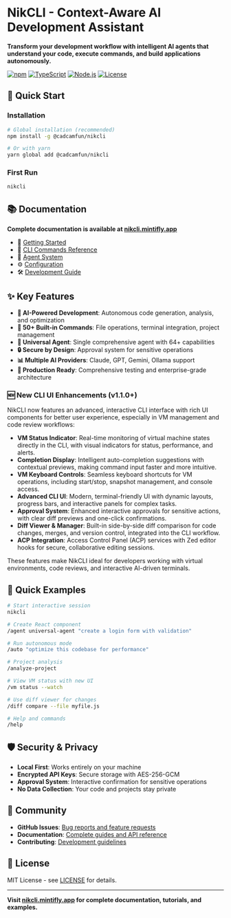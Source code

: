 # NikCLI - Context-Aware AI Development Assistant

**Transform your development workflow with intelligent AI agents that understand your code, execute commands, and build applications autonomously.**

[![npm](https://img.shields.io/npm/v/@cadcamfun/nikcli)](https://www.npmjs.com/package/@cadcamfun/nikcli)
[![TypeScript](https://img.shields.io/badge/TypeScript-5.3+-blue)](https://www.typescriptlang.org/)
[![Node.js](https://img.shields.io/badge/Node.js-18+-green)](https://nodejs.org/)
[![License](https://img.shields.io/badge/license-MIT-green)](LICENSE)

## 🚀 Quick Start

### Installation

```bash
# Global installation (recommended)
npm install -g @cadcamfun/nikcli

# Or with yarn
yarn global add @cadcamfun/nikcli
```

### First Run

```bash
nikcli
```

## 📚 Documentation

**Complete documentation is available at [nikcli.mintifly.app](https://nikcli.mintlify.app)**

- 📖 [Getting Started](https://nikcli.mintlify.app/quickstart/installation)
- 🎯 [CLI Commands Reference](https://nikcli.mintlify.app/cli-reference/commands-overview)
- 🤖 [Agent System](https://nikcli.mintlify.app/agent-system/overview)
- ⚙️ [Configuration](https://nikcli.mintlify.app/configuration)
- 🛠️ [Development Guide](https://nikcli.mintlify.app/contributing/development)

## ✨ Key Features

- **🤖 AI-Powered Development**: Autonomous code generation, analysis, and optimization
- **🔧 50+ Built-in Commands**: File operations, terminal integration, project management
- **🌟 Universal Agent**: Single comprehensive agent with 64+ capabilities
- **🔒 Secure by Design**: Approval system for sensitive operations
- **📊 Multiple AI Providers**: Claude, GPT, Gemini, Ollama support
- **🚀 Production Ready**: Comprehensive testing and enterprise-grade architecture

### 🆕 New CLI UI Enhancements (v1.1.0+)

NikCLI now features an advanced, interactive CLI interface with rich UI components for better user experience, especially in VM management and code review workflows:

- **VM Status Indicator**: Real-time monitoring of virtual machine states directly in the CLI, with visual indicators for status, performance, and alerts.
- **Completion Display**: Intelligent auto-completion suggestions with contextual previews, making command input faster and more intuitive.
- **VM Keyboard Controls**: Seamless keyboard shortcuts for VM operations, including start/stop, snapshot management, and console access.
- **Advanced CLI UI**: Modern, terminal-friendly UI with dynamic layouts, progress bars, and interactive panels for complex tasks.
- **Approval System**: Enhanced interactive approvals for sensitive actions, with clear diff previews and one-click confirmations.
- **Diff Viewer & Manager**: Built-in side-by-side diff comparison for code changes, merges, and version control, integrated into the CLI workflow.
- **ACP Integration**: Access Control Panel (ACP) services with Zed editor hooks for secure, collaborative editing sessions.

These features make NikCLI ideal for developers working with virtual environments, code reviews, and interactive AI-driven terminals.

## 🎯 Quick Examples

```bash
# Start interactive session
nikcli

# Create React component
/agent universal-agent "create a login form with validation"

# Run autonomous mode
/auto "optimize this codebase for performance"

# Project analysis
/analyze-project

# View VM status with new UI
/vm status --watch

# Use diff viewer for changes
/diff compare --file myfile.js

# Help and commands
/help
```

## 🛡️ Security & Privacy

- **Local First**: Works entirely on your machine
- **Encrypted API Keys**: Secure storage with AES-256-GCM
- **Approval System**: Interactive confirmation for sensitive operations
- **No Data Collection**: Your code and projects stay private

## 🤝 Community

- **GitHub Issues**: [Bug reports and feature requests](https://github.com/nikomatt69/nikcli-main/issues)
- **Documentation**: [Complete guides and API reference](https://nikcli.mintlify.app)
- **Contributing**: [Development guidelines](https://nikcli.mintlify.app/contributing/development)

## 📄 License

MIT License - see [LICENSE](LICENSE) for details.

---

**Visit [nikcli.mintifly.app](https://nikcli.mintlify.app) for complete documentation, tutorials, and examples.**
